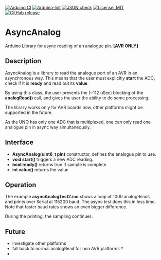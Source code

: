
[![Arduino CI](https://github.com/RobTillaart/AsyncAnalog/workflows/Arduino%20CI/badge.svg)](https://github.com/marketplace/actions/arduino_ci)
[![Arduino-lint](https://github.com/RobTillaart/AsyncAnalog/actions/workflows/arduino-lint.yml/badge.svg)](https://github.com/RobTillaart/AsyncAnalog/actions/workflows/arduino-lint.yml)
[![JSON check](https://github.com/RobTillaart/AsyncAnalog/actions/workflows/jsoncheck.yml/badge.svg)](https://github.com/RobTillaart/AsyncAnalog/actions/workflows/jsoncheck.yml)
[![License: MIT](https://img.shields.io/badge/license-MIT-green.svg)](https://github.com/RobTillaart/AsyncAnalog/blob/master/LICENSE)
[![GitHub release](https://img.shields.io/github/release/RobTillaart/AsyncAnalog.svg?maxAge=3600)](https://github.com/RobTillaart/AsyncAnalog/releases)


# AsyncAnalog

Arduino Library for async reading of an analogue pin. **\[AVR ONLY\]**


## Description

AsyncAnalog is a library to read the analogue port of an AVR in an asynchronous way.
This means that the user must explicitly **start** the ADC, check if it is **ready**
and read out its **value**.

By using this class, the user prevents the (~112 uSec) blocking of the 
**analogRead()** call, and gives the user the ability to do some processing.

The library works only for AVR boards now, other platforms might be supported in the future.

As the UNO has only one ADC that is multiplexed, one can only read one analogue pin
in async way simultaneously.


## Interface 

- **AsyncAnalog(uint8_t pin)** constructor, defines the analogue pin to use.
- **void start()** triggers a new ADC reading.
- **bool ready()** returns true if sample is complete
- **int value()** returns the value 


## Operation

The example **asyncAnalogTest2.ino** shows a loop of 1000 analogReads and prints 
over Serial at 115200 baud. The async test does this in less time. Note that faster
baud rates shows an even bigger difference.

During the printing, the sampling continues.


## Future

- investigate other platforms
- fall back to normal analogRead for non AVR platforms ?
- 

